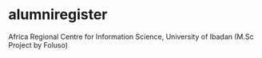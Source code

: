 # alumniregister
Africa Regional Centre for Information Science, University of Ibadan (M.Sc Project by Foluso)
